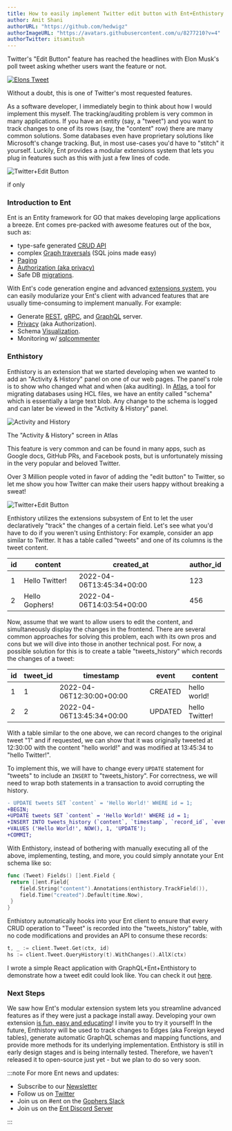 ```yaml
---
title: How to easily implement Twitter edit button with Ent+Enthistory
author: Amit Shani
authorURL: "https://github.com/hedwigz"
authorImageURL: "https://avatars.githubusercontent.com/u/8277210?v=4"
authorTwitter: itsamitush
---
```


Twitter's "Edit Button" feature has reached the headlines with Elon Musk's poll tweet asking whether users want the feature or not.

[![Elons Tweet](elon.png)](https://twitter.com/elonmusk/status/1511143607385874434)

Without a doubt, this is one of Twitter's  most requested features.

As a software developer, I immediately begin to think about how I would implement this myself. The tracking/auditing problem is very common in many applications. If you have an entity (say, a "tweet") and you want to track changes to one of its rows (say, the "content" row) there are many common solutions. Some databases even have proprietary solutions like Microsoft's change tracking.
But, in most use-cases you'd have to "stitch" it yourself. Luckily, Ent provides a modular extensions system that lets you plug in features such as this with just a few lines of code.

![Twitter+Edit Button](twitter_with_edit.gif)

<div style={{textAlign: 'center'}}>
  <p style={{fontSize: 12}}>if only</p>
</div>

### Introduction to Ent
Ent is an Entity framework for GO that makes developing large applications a breeze. Ent comes pre-packed with awesome features out of the box, such as:
* type-safe generated [CRUD API](https://entgo.io/docs/crud)
* complex [Graph traversals](https://entgo.io/docs/traversals) (SQL joins made easy)
* [Paging](https://entgo.io/docs/paging)
* [Authorization (aka privacy)](https://entgo.io/docs/privacy)
* Safe DB [migrations](https://entgo.io/blog/2022/03/14/announcing-versioned-migrations).
  
With Ent's code generation engine and advanced [extensions system](https://entgo.io/blog/2021/09/02/ent-extension-api/), you can easily modularize your Ent's client with advanced features that are usually time-consuming to implement manually. For example:
* Generate [REST](https://entgo.io/blog/2022/02/15/generate-rest-crud-with-ent-and-ogen), [gRPC](https://entgo.io/docs/grpc-intro), and [GraphQL](https://entgo.io/docs/graphql) server.
* [Privacy](https://entgo.io/docs/privacy) (aka Authorization).
* Schema [Visualization](https://github.com/hedwigz/entviz).
* Monitoring w/ [sqlcommenter](https://entgo.io/blog/2021/10/19/sqlcomment-support-for-ent)

### Enthistory
Enthistory is an extension that we started developing when we wanted to add an "Activity & History" panel on one of our web pages. The panel's role is to show who changed what and when (aka auditing). In [Atlas](https://atlasgo.io/), a tool for migrating databases using HCL files, we have an entity called "schema" which is essentially a large text blob. Any change to the schema is logged and can later be viewed in the "Activity & History" panel.

![Activity and History](activity_and_history.gif)

<div style={{textAlign: 'center'}}>
  <p style={{fontSize: 12}}>The "Activity & History" screen in Atlas</p>
</div>

This feature is very common and can be found in many apps, such as Google docs, GitHub PRs, and Facebook posts, but is unfortunately missing in the very popular and beloved Twitter.

Over 3 Million people voted in favor of adding the "edit button" to Twitter, so let me show you how Twitter can make their users happy without breaking a sweat!

![Twitter+Edit Button](twitter_with_edit.gif)

Enthistory utilizes the extensions subsystem of Ent to let the user declaratively "track" the changes of a certain field. Let's see what you'd have to do if you weren't using Enthistory: For example, consider an app similar to Twitter. It has a table called "tweets" and one of its columns is the tweet content.

| id      | content | created_at | author_id |
| ----------- | ----------- | ----------- | ----------- |
| 1      | Hello Twitter!       | 2022-04-06T13:45:34+00:00       | 123       |
| 2      | Hello Gophers!       | 2022-04-06T14:03:54+00:00       | 456       |

Now, assume that we want to allow users to edit the content, and simultaneously display the changes in the frontend. There are several common approaches for solving this problem, each with its own pros and cons but we will dive into those in another technical post. For now, a possible solution for this is to create a table "tweets_history" which records the changes of a tweet:

| id      | tweet_id | timestamp | event | content |
| ----------- | ----------- | ----------- | ----------- | ----------- |
| 1      | 1       | 2022-04-06T12:30:00+00:00       | CREATED       | hello world!       |
| 2      | 2       | 2022-04-06T13:45:34+00:00       | UPDATED       | hello Twitter!       |

With a table similar to the one above, we can record changes to the original tweet "1" and if requested, we can show that it was originally tweeted at 12:30:00 with the content "hello world!" and was modified at 13:45:34 to "hello Twitter!".  

To implement this, we will have to change every `UPDATE` statement for "tweets" to include an `INSERT` to "tweets_history". For correctness, we will need to wrap both statements in a transaction to avoid corrupting the history.

```diff
- UPDATE tweets SET `content` = 'Hello World!' WHERE id = 1;
+BEGIN;
+UPDATE tweets SET `content` = 'Hello World!' WHERE id = 1;
+INSERT INTO tweets_history (`content`, `timestamp`, `record_id`, `event`)
+VALUES ('Hello World!', NOW(), 1, 'UPDATE');
+COMMIT;
```

With Enthistory, instead of bothering with manually executing all of the above, implementing, testing, and more, you could simply annotate your Ent schema like so:

```go
func (Tweet) Fields() []ent.Field {
 return []ent.Field{
    field.String("content").Annotations(enthistory.TrackField()),
    field.Time("created").Default(time.Now),
 }
}
```

Enthistory automatically hooks into your Ent client to ensure that every CRUD operation to "Tweet" is recorded into the "tweets_history" table, with no code modifications and provides an API to consume these records:

```go
t, _ := client.Tweet.Get(ctx, id)
hs := client.Tweet.QueryHistory(t).WithChanges().AllX(ctx)
```

I wrote a simple React application with GraphQL+Ent+Enthistory to demonstrate how a tweet edit could look like. You can check it out [here](https://github.com/hedwigz/edit-twitter-example-app).

### Next Steps
We saw how Ent's modular extension system lets you streamline advanced features as if they were just a package install away. Developing your own extension [is fun, easy and educating](https://entgo.io/blog/2021/12/09/contributing-my-first-feature-to-ent-grpc-plugin)! I invite you to try it yourself!
In the future, Enthistory will be used to track changes to Edges (aka Foreign keyed tables), generate automatic GraphQL schemas and mapping functions, and provide more methods for its underlying implementation.
Enthistory is still in early design stages and is being internally tested. Therefore, we haven't released it to open-source just yet - but we plan to do so very soon.


:::note For more Ent news and updates:

- Subscribe to our [Newsletter](https://www.getrevue.co/profile/ent)
- Follow us on [Twitter](https://twitter.com/entgo_io)
- Join us on #ent on the [Gophers Slack](https://entgo.io/docs/slack)
- Join us on the [Ent Discord Server](https://discord.gg/qZmPgTE6RX)

:::
